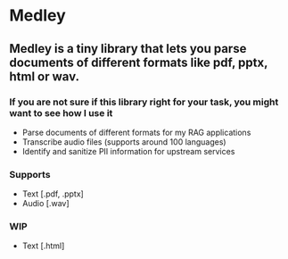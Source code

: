 # Medley 
## Medley is a tiny library that lets you parse documents of different formats like pdf, pptx, html or wav.
### If you are not sure if this library right for your task, you might want to see how I use it
- Parse documents of different formats for my RAG applications
- Transcribe audio files (supports around 100 languages)
- Identify and sanitize PII information for upstream services

### Supports
- Text [.pdf, .pptx]
- Audio [.wav]

### WIP
- Text [.html]

